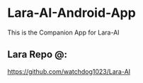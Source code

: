 # Lara-AI-Android-App

This is the Companion App for Lara-AI

## Lara Repo @:

https://github.com/watchdog1023/Lara-AI
